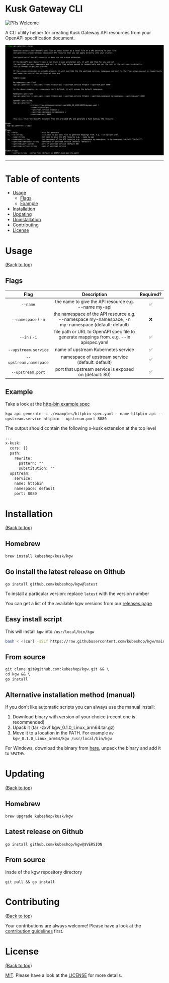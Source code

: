 # Kusk Gateway CLI

[![PRs Welcome](https://img.shields.io/badge/PRs-welcome-brightgreen.svg?style=shields)](http://makeapullrequest.com)

A CLI utility helper for creating Kusk Gateway API resources from your OpenAPI specification document.

 ![image](./img/screenshot.png)

---

# Table of contents

- [Usage](#usage)
  - [Flags](#flags)
  - [Example](#example)
- [Installation](#installation)
- [Updating](#updating)
- [Uninstallation](#uninstallation)
- [Contributing](#contributing)
- [License](#license)

# Usage

[(Back to top)](#table-of-contents)

## Flags
|          Flag          |                                             Description                                             | Required? |
|:----------------------:|:---------------------------------------------------------------------------------------------------:|:---------:|
|        `--name`        |                         the name to give the API resource e.g. --name my-api                        |     ✅     |
|  `--namespace` / `-n`  | the namespace of the API resource e.g. --namespace my-namespace, -n my-namespace (default: default) |     ❌     |
|      `--in` / `-i`     |       file path or URL to OpenAPI spec file to generate mappings from. e.g. --in apispec.yaml       |     ✅     |
|  `--upstream.service`  |                                 name of upstream Kubernetes service                                 |     ✅     |
| `--upstream.namespace` |                           namespace of upstream service (default: default)                          |     ✅     |
|    `--upstream.port`   |                        port that upstream service is exposed on (default: 80)                       |     ✅     |

## Example
Take a look at the [http-bin example spec](./examples/httpbin-spec.yaml)

```
kgw api generate -i ./examples/httpbin-spec.yaml --name httpbin-api --upstream.service httpbin --upstream.port 8080
```

The output should contain the following x-kusk extension at the top level
```
...
x-kusk:
  cors: {}
  path:
    rewrite:
      pattern: ""
      substitution: ""
  upstream:
    service:
	name: httpbin
	namespace: default
	port: 8080
```

# Installation

[(Back to top)](#table-of-contents)

## Homebrew
`brew install kubeshop/kusk/kgw`

## Go install the latest release on Github
`go install github.com/kubeshop/kgw@latest`

To install a particular version: replace `latest` with the version number

You can get a list of the available kgw versions from our [releases page](https://github.com/kubeshop/kgw/releases)

## Easy install script
This will install `kgw` into `/usr/local/bin/kgw`

```sh
bash < <(curl -sSLf https://raw.githubusercontent.com/kubeshop/kgw/main/scripts/install.sh)
```

## From source
```
git clone git@github.com:kubeshop/kgw.git && \
cd kgw && \
go install
```

## Alternative installation method (manual)

If you don't like automatic scripts you can always use the manual install:

1. Download binary with version of your choice (recent one is recommended)
2. Upack it (tar -zxvf kgw_0.1.0_Linux_arm64.tar.gz)
3. Move it to a location in the PATH. For example `mv kgw_0.1.0_Linux_arm64/kgw /usr/local/bin/kgw`

For Windows, download the binary from [here](https://github.com/kubeshop/kgw/releases), unpack the binary and add it to `%PATH%`. 

# Updating

[(Back to top)](#table-of-contents)

## Homebrew
`brew upgrade kubeshop/kusk/kgw`

## Latest release on Github
`go install github.com/kubeshop/kgw@$VERSION`

## From source
Insde of the kgw repository directory
```
git pull && go install
```

# Contributing

[(Back to top)](#table-of-contents)

Your contributions are always welcome! Please have a look at the [contribution guidelines](https://github.com/kubeshop/.github/blob/main/CONTRIBUTING.md) first.

# License

[(Back to top)](#table-of-contents)


[MIT](https://mit-license.org/). Please have a look at the [LICENSE](LICENSE) for more details.
